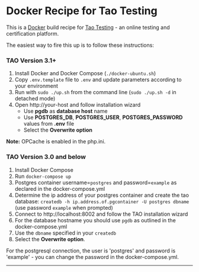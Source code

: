 # Docker Recipe for Tao Testing

This is a [Docker](https://www.docker.com/) build recipe for [Tao Testing](http://taotesting.com/)  - an online testing and certification platform.

The easiest way to fire this up is to follow these instructions:

### TAO Version 3.1+
1. Install Docker and Docker Compose (`./docker-ubuntu.sh`)
2. Copy `.env.template` file to `.env` and update parameters according to your environment
3. Run with `sudo ./up.sh` from the command line (`sudo ./up.sh -d` in detached mode)
4. Open http://your-host and follow installation wizard
    * Use **pgdb** as **database host** name
    * Use **POSTGRES_DB**, **POSTGRES_USER**, **POSTGRES_PASSWORD** values from **.env** file
    * Select the **Overwrite option**

**Note:** OPCache is enabled in the php.ini.

### TAO Version 3.0 and below
1. Install Docker Compose 
2. Run `docker-compose up`
3. Postgres container username=`postgres` and password=`example` as declared in the docker-compose.yml 
4. Determine the ip address of your postgres container and create the tao database: `createdb -h ip.address.of.pgcontainer -U postgres dbname` (use password `example` when prompted)
5. Connect to http://localhost:8002 and follow the TAO installation wizard
6. For the database hostname you should use `pgdb` as outlined in the docker-compose.yml
7. Use the `dbname` specified in your `createdb` 
8. Select the **Overwrite option**.

For the postgresql connection, the user is 'postgres' and
password is 'example' - you can change the password in the docker-compose.yml.


-----------------
